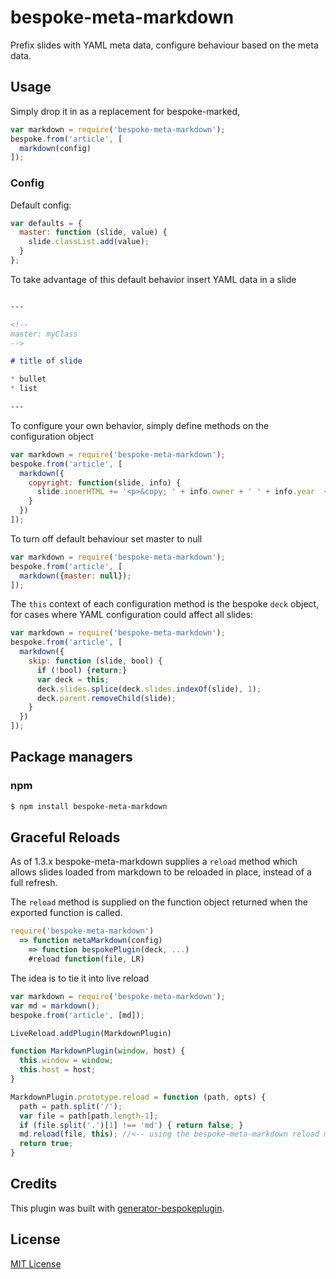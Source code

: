 # bespoke-meta-markdown

Prefix slides with YAML meta data, configure behaviour based
on the meta data.

## Usage

Simply drop it in as a replacement for bespoke-marked, 

```javascript
var markdown = require('bespoke-meta-markdown');
bespoke.from('article', [
  markdown(config)
]);
```

### Config

Default config:

```javascript
var defaults = {
  master: function (slide, value) {
    slide.classList.add(value);
  }
};  
```

To take advantage of this default behavior insert YAML data in a slide

```markdown

---

<!--
master: myClass
-->

# title of slide

* bullet
* list

---

```

To configure your own behavior, simply define methods
on the configuration object

```javascript
var markdown = require('bespoke-meta-markdown');
bespoke.from('article', [
  markdown({
    copyright: function(slide, info) {
      slide.innerHTML += '<p>&copy; ' + info.owner + ' ' + info.year  + '</p>';
    }
  })
]);
```

To turn off default behaviour set master to null

```javascript
var markdown = require('bespoke-meta-markdown');
bespoke.from('article', [
  markdown({master: null});
]);
```

The `this` context of each configuration method is 
the bespoke `deck` object, for cases where YAML configuration
could affect all slides:

```javascript
var markdown = require('bespoke-meta-markdown');
bespoke.from('article', [
  markdown({
    skip: function (slide, bool) {
      if (!bool) {return;}
      var deck = this;
      deck.slides.splice(deck.slides.indexOf(slide), 1);
      deck.parent.removeChild(slide);
    }
  })
]);
```



## Package managers

### npm

```bash
$ npm install bespoke-meta-markdown
```

## Graceful Reloads

As of 1.3.x bespoke-meta-markdown supplies a `reload` method which
allows slides loaded from markdown to be reloaded in place, instead
of a full refresh.

The `reload` method is supplied on the function object returned
when the exported function is called.

```javascript
require('bespoke-meta-markdown') 
  => function metaMarkdown(config) 
    => function bespokePlugin(deck, ...)
    #reload function(file, LR)
```

The idea is to tie it into live reload 

```javascript
var markdown = require('bespoke-meta-markdown');
var md = markdown();
bespoke.from('article', [md]);

LiveReload.addPlugin(MarkdownPlugin)  

function MarkdownPlugin(window, host) {
  this.window = window;
  this.host = host;
}

MarkdownPlugin.prototype.reload = function (path, opts) {
  path = path.split('/');
  var file = path[path.length-1];
  if (file.split('.')[1] !== 'md') { return false; }
  md.reload(file, this); //<-- using the bespoke-meta-markdown reload method
  return true;
}
```




## Credits

This plugin was built with [generator-bespokeplugin](https://github.com/markdalgleish/generator-bespokeplugin).

## License

[MIT License](http://en.wikipedia.org/wiki/MIT_License)

